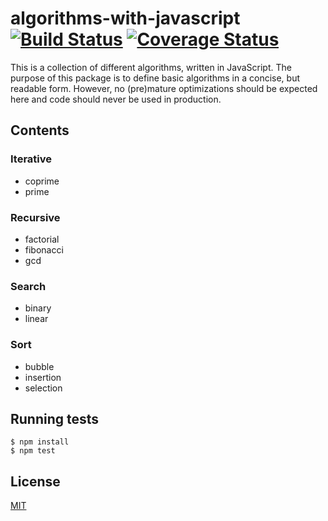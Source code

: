 # algorithms-with-javascript [![Build Status](https://travis-ci.org/yefremov/algorithms-with-javascript.svg?branch=master)](https://travis-ci.org/yefremov/algorithms-with-javascript) [![Coverage Status](https://coveralls.io/repos/github/yefremov/algorithms-with-javascript/badge.svg?branch=master)](https://coveralls.io/github/yefremov/algorithms-with-javascript?branch=master)

  This is a collection of different algorithms, written in JavaScript.
  The purpose of this package is to define basic algorithms in a concise,
  but readable form. However, no (pre)mature optimizations should be expected 
  here and code should never be used in production.

## Contents

### Iterative

  - coprime
  - prime

### Recursive

  - factorial
  - fibonacci
  - gcd

### Search

  - binary
  - linear

### Sort

 - bubble
 - insertion
 - selection

## Running tests

```
$ npm install
$ npm test
```

## License

  [MIT](LICENSE)
